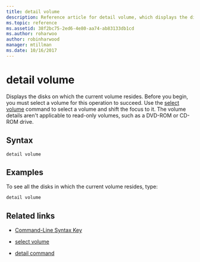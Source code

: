 ```yaml
---
title: detail volume
description: Reference article for detail volume, which displays the disks on which the current volume resides.
ms.topic: reference
ms.assetid: 38f2bc75-2ed6-4e80-aa74-ab83133db1cd
ms.author: roharwoo
author: robinharwood
manager: mtillman
ms.date: 10/16/2017
---
```


# detail volume

Displays the disks on which the current volume resides. Before you begin, you must select a volume for this operation to succeed. Use the [select volume](select-volume.md) command to select a volume and shift the focus to it. The volume details aren't applicable to read-only volumes, such as a DVD-ROM or CD-ROM drive.

## Syntax

```
detail volume
```

## Examples

To see all the disks in which the current volume resides, type:

```
detail volume
```

## Related links

- [Command-Line Syntax Key](command-line-syntax-key.md)

- [select volume](select-volume.md)

- [detail command](detail.md)
